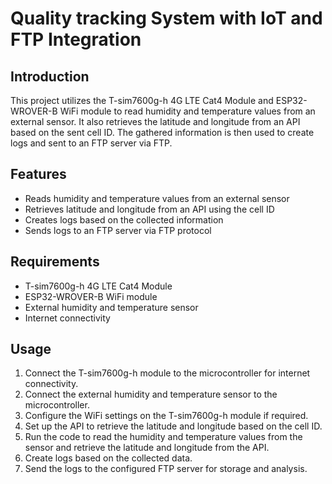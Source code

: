 # Quality tracking System with IoT and FTP Integration


## Introduction

This project utilizes the T-sim7600g-h 4G LTE Cat4 Module and ESP32-WROVER-B WiFi module to read humidity and temperature values from an external sensor. It also retrieves the latitude and longitude from an API based on the sent cell ID. The gathered information is then used to create logs and sent to an FTP server via FTP.

## Features

- Reads humidity and temperature values from an external sensor
- Retrieves latitude and longitude from an API using the cell ID
- Creates logs based on the collected information
- Sends logs to an FTP server via FTP protocol

## Requirements

- T-sim7600g-h 4G LTE Cat4 Module
- ESP32-WROVER-B WiFi module
- External humidity and temperature sensor
- Internet connectivity

## Usage

1. Connect the T-sim7600g-h module to the microcontroller for internet connectivity.
2. Connect the external humidity and temperature sensor to the microcontroller.
3. Configure the WiFi settings on the T-sim7600g-h module if required.
4. Set up the API to retrieve the latitude and longitude based on the cell ID.
5. Run the code to read the humidity and temperature values from the sensor and retrieve the latitude and longitude from the API.
6. Create logs based on the collected data.
7. Send the logs to the configured FTP server for storage and analysis.
